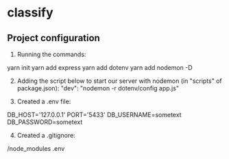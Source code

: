 # classify

##  Project configuration 
1. Running the commands:

yarn init
yarn add express
yarn add dotenv
yarn add nodemon -D 

2. Adding the script below to start our server with nodemon (in "scripts" of package.json):
"dev": "nodemon -r dotenv/config app.js"

3. Created a .env file:

DB_HOST='127.0.0.1'
PORT='5433'
DB_USERNAME=sometext
DB_PASSWORD=sometext

4. Created a .gitignore:

/node_modules
.env

